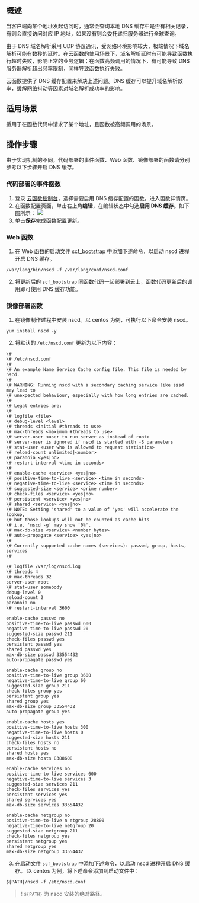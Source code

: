 

## 概述

当客户端向某个地址发起访问时，通常会查询本地 DNS 缓存中是否有相关记录，有则会直接访问对应 IP 地址，如果没有则会委托递归服务器进行全球查询。

由于 DNS 域名解析采用 UDP 协议通讯，受网络环境影响较大，极端情况下域名解析可能有数秒的延时。在云函数的使用场景下，域名解析延时有可能导致函数执行超时失败，影响正常的业务逻辑；在函数高频调用的情况下，有可能导致 DNS 服务器解析超出频率限制，同样导致函数执行失败。

云函数提供了 DNS 缓存配置来解决上述问题。DNS 缓存可以提升域名解析效率，缓解网络抖动等因素对域名解析成功率的影响。

## 适用场景
 适用于在函数代码中请求了某个地址，且函数被高频调用的场景。

## 操作步骤

由于实现机制的不同，代码部署的事件函数、Web 函数、镜像部署的函数请分别参考以下步骤开启 DNS 缓存。

### 代码部署的事件函数

1. 登录 [云函数控制台](https://console.cloud.tencent.com/scf/list?rid=1&ns=default)，选择需要启用 DNS 缓存配置的函数，进入函数详情页。
2. 在函数配置页面，单击右上角**编辑**，在编辑状态中勾选**启用 DNS 缓存**。如下图所示：
![](https://qcloudimg.tencent-cloud.cn/raw/4519731b49e5b363f6423d038c14b9b6.png)
3. 单击**保存**完成函数配置更新。

   

### Web 函数

1. 在 Web 函数的启动文件 [scf_bootstrap](https://cloud.tencent.com/document/product/583/56126) 中添加下述命令，以启动 nscd 进程开启 DNS 缓存。
``` shell
/var/lang/bin/nscd -f /var/lang/conf/nscd.conf
```
2. 将更新后的 `scf_bootstrap` 同函数代码一起部署到云上，函数代码更新后的调用即可使用 DNS 缓存功能。

### 镜像部署函数

1. 在镜像制作过程中安装 nscd。以 centos 为例，可执行以下命令安装 nscd。
```
yum install nscd -y
```
2. 将默认的 `/etc/nscd.conf` 更新为以下内容：
``` 
\#
\# /etc/nscd.conf
\#
\# An example Name Service Cache config file. This file is needed by nscd.
\#
\# WARNING: Running nscd with a secondary caching service like sssd may lead to
\# unexpected behaviour, especially with how long entries are cached.
\#
\# Legal entries are:
\#
\# logfile <file>
\# debug-level <level>
\# threads <initial #threads to use>
\# max-threads <maximum #threads to use>
\# server-user <user to run server as instead of root>
\# server-user is ignored if nscd is started with -S parameters
\# stat-user <user who is allowed to request statistics>
\# reload-count unlimited|<number>
\# paranoia <yes|no>
\# restart-interval <time in seconds>
\#
\# enable-cache <service> <yes|no>
\# positive-time-to-live <service> <time in seconds>
\# negative-time-to-live <service> <time in seconds>
\# suggested-size <service> <prime number>
\# check-files <service> <yes|no>
\# persistent <service> <yes|no>
\# shared <service> <yes|no>
\# NOTE: Setting 'shared' to a value of 'yes' will accelerate the lookup,
\# but those lookups will not be counted as cache hits
\# i.e. 'nscd -g' may show '0%'.
\# max-db-size <service> <number bytes>
\# auto-propagate <service> <yes|no>
\#
\# Currently supported cache names (services): passwd, group, hosts, services
\#

\# logfile /var/log/nscd.log
\# threads 4
\# max-threads 32
server-user root
\# stat-user somebody
debug-level 0
reload-count 2
paranoia no
\# restart-interval 3600

enable-cache passwd no
positive-time-to-live passwd 600
negative-time-to-live passwd 20
suggested-size passwd 211
check-files passwd yes
persistent passwd yes
shared passwd yes
max-db-size passwd 33554432
auto-propagate passwd yes

enable-cache group no
positive-time-to-live group 3600
negative-time-to-live group 60
suggested-size group 211
check-files group yes
persistent group yes
shared group yes
max-db-size group 33554432
auto-propagate group yes

enable-cache hosts yes
positive-time-to-live hosts 300
negative-time-to-live hosts 0
suggested-size hosts 211
check-files hosts no
persistent hosts no
shared hosts yes
max-db-size hosts 8388608

enable-cache services no
positive-time-to-live services 600
negative-time-to-live services 3
suggested-size services 211
check-files services yes
persistent services yes
shared services yes
max-db-size services 33554432

enable-cache netgroup no
positive-time-to-live n etgroup 28800
negative-time-to-live netgroup 20
suggested-size netgroup 211
check-files netgroup yes
persistent netgroup yes
shared netgroup yes
max-db-size netgroup 33554432
```
3. 在启动文件 `scf_bootstrap` 中添加下述命令，以启动 nscd 进程开启 DNS 缓存。
 以 centos 为例，将下述命令添加到启动文件中：
```shell
${PATH}/nscd -f /etc/nscd.conf 
```
>! `${PATH}` 为 nscd 安装的绝对路径。
>

